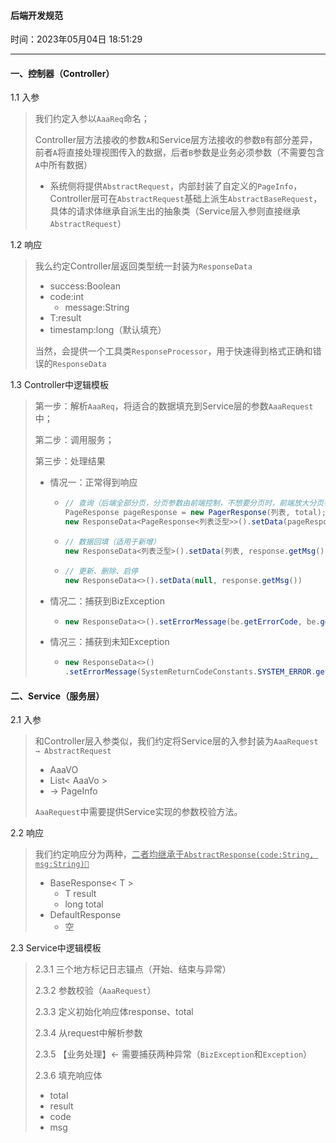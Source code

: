 #### 后端开发规范

时间：2023年05月04日 18:51:29

---

#### 一、控制器（Controller）

1.1 入参

> 我们约定入参以`AaaReq`命名；
>
> Controller层方法接收的参数`A`和Service层方法接收的参数`B`有部分差异，前者`A`将直接处理视图传入的数据，后者`B`参数是业务必须参数（不需要包含`A`中所有数据）
>
> - 系统侧将提供`AbstractRequest`，内部封装了自定义的`PageInfo`，Controller层可在`AbstractRequest`基础上派生`AbstractBaseRequest`，具体的请求体继承自派生出的抽象类（Service层入参则直接继承`AbstractRequest`）

1.2 响应

> 我么约定Controller层返回类型统一封装为`ResponseData`
>
> - success:Boolean
> - code:int
>   - message:String
> - T:result
> - timestamp:long（默认填充）
>
> 当然，会提供一个工具类`ResponseProcessor`，用于快速得到格式正确和错误的`ResponseData`

1.3 Controller中逻辑模板

> 第一步：解析`AaaReq`，将适合的数据填充到Service层的参数`AaaRequest`中；
>
> 第二步：调用服务；
>
> 第三步：处理结果
>
> - 情况一：正常得到响应
>
>   - ```java
>     // 查询（后端全部分页，分页参数由前端控制，不想要分页时，前端放大分页参数即可）
>     PageResponse pageResponse = new PagerResponse(列表, total);
>     new ResponseData<PageResponse<列表泛型>>().setData(pageResponse, response.getMsg())
>     ```
>
>   - ```java
>     // 数据回填（适用于新增）
>     new ResponseData<列表泛型>().setData(列表, response.getMsg())
>     ```
>
>   - ```java
>     // 更新、删除、启停
>     new ResponseData<>().setData(null, response.getMsg())
>     ```
>
> - 情况二：捕获到BizException
>
>   - ```java
>     new ResponseData<>().setErrorMessage(be.getErrorCode, be.getMessage);
>     ```
>
> - 情况三：捕获到未知Exception
>
>   - ```java
>     new ResponseData<>()
>     .setErrorMessage(SystemReturnCodeConstants.SYSTEM_ERROR.getCode(),SystemReturnCodeConstants.SYSTEM_ERROR.getMessage());
>     ```





#### 二、Service（服务层）

2.1 入参

> 和Controller层入参类似，我们约定将Service层的入参封装为`AaaRequest → AbstractRequest`
>
> - AaaVO
> - List< AaaVo >
> - → PageInfo
>
> `AaaRequest`中需要提供Service实现的参数校验方法。

2.2 响应

> 我们约定响应分为两种，<u>二者均继承于`AbstractResponse(code:String, msg:String)🔔`</u>
>
> - BaseResponse< T >
>   - T result
>   - long total
> - DefaultResponse
>   - 空

2.3 Service中逻辑模板

> 2.3.1 三个地方标记日志锚点（开始、结束与异常）
>
> 2.3.2 参数校验（`AaaRequest`）
>
> 2.3.3 定义初始化响应体response、total
>
> 2.3.4 从request中解析参数
>
> 2.3.5 【业务处理】← 需要捕获两种异常（`BizException`和`Exception`）
>
> 2.3.6 填充响应体
>
> - total
> - result
> - code
> - msg





















